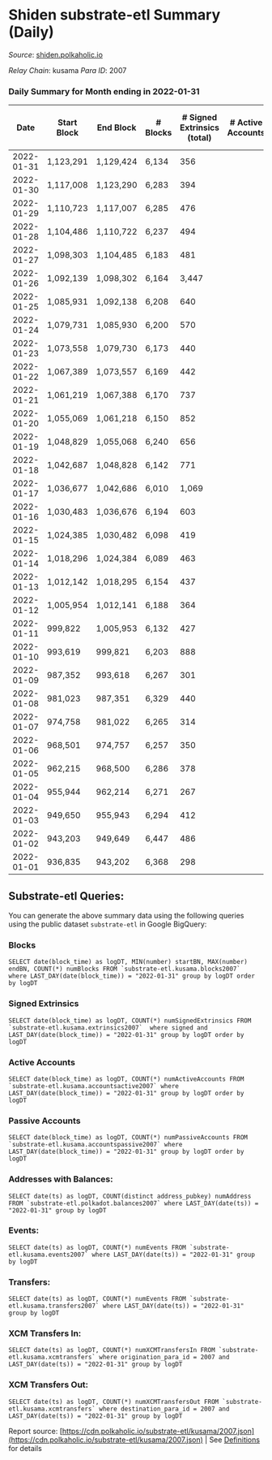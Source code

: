 # Shiden substrate-etl Summary (Daily)

_Source_: [shiden.polkaholic.io](https://shiden.polkaholic.io)

*Relay Chain*: kusama
*Para ID*: 2007



### Daily Summary for Month ending in 2022-01-31


| Date | Start Block | End Block | # Blocks | # Signed Extrinsics (total) | # Active Accounts | # Passive | # New | # Addresses with Balances | # Events | # Transfers | # XCM Transfers In | # XCM Transfers Out | Issues | 
| ---- | ----------- | --------- | -------- | --------------------------- | ----------------- | --------- | ----- | ------------------------- | -------- | ----------- | ------------------ | ------------------- | ------ |
| 2022-01-31 | 1,123,291 | 1,129,424 | 6,134 | 356 |  |  |  | 41,991 | 85,218 | 7,650 ($386,586.53) |   |   |  |
| 2022-01-30 | 1,117,008 | 1,123,290 | 6,283 | 394 |  |  |  |  | 65,285 | 7,203 ($243,394.86) |   |   |  |
| 2022-01-29 | 1,110,723 | 1,117,007 | 6,285 | 476 |  |  |  |  | 92,394 | 7,932 ($401,338.54) |   |   |  |
| 2022-01-28 | 1,104,486 | 1,110,722 | 6,237 | 494 |  |  |  |  | 87,642 | 8,088 ($680,164.54) |   |   |  |
| 2022-01-27 | 1,098,303 | 1,104,485 | 6,183 | 481 |  |  |  |  | 75,868 | 8,695 ($340,893.93) |   |   |  |
| 2022-01-26 | 1,092,139 | 1,098,302 | 6,164 | 3,447 |  |  |  |  | 221,366 | 24,227 ($846,265.70) |   |   |  |
| 2022-01-25 | 1,085,931 | 1,092,138 | 6,208 | 640 |  |  |  |  | 69,858 | 7,014 ($1,585,882.87) |   |   |  |
| 2022-01-24 | 1,079,731 | 1,085,930 | 6,200 | 570 |  |  |  |  | 87,369 | 7,094 ($12,346,469.69) |   |   |  |
| 2022-01-23 | 1,073,558 | 1,079,730 | 6,173 | 440 |  |  |  |  | 73,744 | 6,839 ($374,782.60) |   |   |  |
| 2022-01-22 | 1,067,389 | 1,073,557 | 6,169 | 442 |  |  |  |  | 82,469 | 7,109 ($605,171.65) |   |   |  |
| 2022-01-21 | 1,061,219 | 1,067,388 | 6,170 | 737 |  |  |  |  | 87,545 | 7,229 ($1,160,955.50) |   |   |  |
| 2022-01-20 | 1,055,069 | 1,061,218 | 6,150 | 852 |  |  |  |  | 70,563 | 6,710 ($242,249.86) |   |   |  |
| 2022-01-19 | 1,048,829 | 1,055,068 | 6,240 | 656 |  |  |  |  | 60,228 | 6,669 ($556,412.42) |   |   |  |
| 2022-01-18 | 1,042,687 | 1,048,828 | 6,142 | 771 |  |  |  |  | 65,609 | 6,827 ($1,551,317.77) |   |   |  |
| 2022-01-17 | 1,036,677 | 1,042,686 | 6,010 | 1,069 |  |  |  |  | 106,744 | 7,459 ($1,811,820.82) |   |   |  |
| 2022-01-16 | 1,030,483 | 1,036,676 | 6,194 | 603 |  |  |  |  | 62,456 | 6,808 ($472,452.52) |   |   |  |
| 2022-01-15 | 1,024,385 | 1,030,482 | 6,098 | 419 |  |  |  |  | 63,099 | 6,676 ($378,561.08) |   |   |  |
| 2022-01-14 | 1,018,296 | 1,024,384 | 6,089 | 463 |  |  |  |  | 74,551 | 6,792 ($1,171,112.73) |   |   |  |
| 2022-01-13 | 1,012,142 | 1,018,295 | 6,154 | 437 |  |  |  |  | 59,101 | 6,581 ($623,959.49) |   |   |  |
| 2022-01-12 | 1,005,954 | 1,012,141 | 6,188 | 364 |  |  |  |  | 66,559 | 6,736 ($395,032.27) |   |   |  |
| 2022-01-11 | 999,822 | 1,005,953 | 6,132 | 427 |  |  |  |  | 66,355 | 6,747 ($157,916.12) |   |   |  |
| 2022-01-10 | 993,619 | 999,821 | 6,203 | 888 |  |  |  |  | 66,792 | 7,191 ($928,486.20) |   |   |  |
| 2022-01-09 | 987,352 | 993,618 | 6,267 | 301 |  |  |  |  | 61,677 | 6,809 ($250,701.26) |   |   |  |
| 2022-01-08 | 981,023 | 987,351 | 6,329 | 440 |  |  |  |  | 56,906 | 6,871 ($1,446,670.23) |   |   |  |
| 2022-01-07 | 974,758 | 981,022 | 6,265 | 314 |  |  |  |  | 65,190 | 6,804 ($151,473.15) |   |   |  |
| 2022-01-06 | 968,501 | 974,757 | 6,257 | 350 |  |  |  |  | 75,188 | 6,867 ($362,840.17) |   |   |  |
| 2022-01-05 | 962,215 | 968,500 | 6,286 | 378 |  |  |  |  | 65,063 | 6,770 ($346,209.96) |   |   |  |
| 2022-01-04 | 955,944 | 962,214 | 6,271 | 267 |  |  |  |  | 66,725 | 6,685 ($174,519.28) |   |   |  |
| 2022-01-03 | 949,650 | 955,943 | 6,294 | 412 |  |  |  |  | 61,315 | 6,815 ($278,926.89) |   |   |  |
| 2022-01-02 | 943,203 | 949,649 | 6,447 | 486 |  |  |  |  | 78,173 | 7,331 ($579,017.23) |   |   |  |
| 2022-01-01 | 936,835 | 943,202 | 6,368 | 298 |  |  |  |  | 68,756 | 6,927 ($162,057.73) |   |   |  |

## Substrate-etl Queries:
You can generate the above summary data using the following queries using the public dataset `substrate-etl` in Google BigQuery:


### Blocks
```
SELECT date(block_time) as logDT, MIN(number) startBN, MAX(number) endBN, COUNT(*) numBlocks FROM `substrate-etl.kusama.blocks2007`  where LAST_DAY(date(block_time)) = "2022-01-31" group by logDT order by logDT
```


### Signed Extrinsics
```
SELECT date(block_time) as logDT, COUNT(*) numSignedExtrinsics FROM `substrate-etl.kusama.extrinsics2007`  where signed and LAST_DAY(date(block_time)) = "2022-01-31" group by logDT order by logDT
```


### Active Accounts
```
SELECT date(block_time) as logDT, COUNT(*) numActiveAccounts FROM `substrate-etl.kusama.accountsactive2007` where LAST_DAY(date(block_time)) = "2022-01-31" group by logDT order by logDT
```


### Passive Accounts
```
SELECT date(block_time) as logDT, COUNT(*) numPassiveAccounts FROM `substrate-etl.kusama.accountspassive2007` where LAST_DAY(date(block_time)) = "2022-01-31" group by logDT order by logDT
```


### Addresses with Balances:
```
SELECT date(ts) as logDT, COUNT(distinct address_pubkey) numAddress FROM `substrate-etl.polkadot.balances2007` where LAST_DAY(date(ts)) = "2022-01-31" group by logDT
```


### Events:
```
SELECT date(ts) as logDT, COUNT(*) numEvents FROM `substrate-etl.kusama.events2007` where LAST_DAY(date(ts)) = "2022-01-31" group by logDT
```


### Transfers:
```
SELECT date(ts) as logDT, COUNT(*) numEvents FROM `substrate-etl.kusama.transfers2007` where LAST_DAY(date(ts)) = "2022-01-31" group by logDT
```


### XCM Transfers In:
```
SELECT date(ts) as logDT, COUNT(*) numXCMTransfersIn FROM `substrate-etl.kusama.xcmtransfers` where origination_para_id = 2007 and LAST_DAY(date(ts)) = "2022-01-31" group by logDT
```


### XCM Transfers Out:
```
SELECT date(ts) as logDT, COUNT(*) numXCMTransfersOut FROM `substrate-etl.kusama.xcmtransfers` where destination_para_id = 2007 and LAST_DAY(date(ts)) = "2022-01-31" group by logDT
```



Report source: [https://cdn.polkaholic.io/substrate-etl/kusama/2007.json](https://cdn.polkaholic.io/substrate-etl/kusama/2007.json) | See [Definitions](/DEFINITIONS.md) for details
